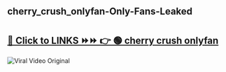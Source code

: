 
 ## cherry_crush_onlyfan-Only-Fans-Leaked

# <h2><a href="https://clipsfans.com/cherry_crush_onlyfan&ref=git">🔗 Click to LINKS ⏩⏩ 👉 🟢 cherry crush onlyfan </a></h2>

<a href="https://clipsfans.com/cherry_crush_onlyfan&ref=git" rel="nofollow" data-target="animated-image.originalLink"><img src="https://i.ibb.co.com/xMMVF88/686577567.gif" alt="Viral Video Original" style="max-width: 100%; display: inline-block;" data-target="animated-image.originalImage"></a>
